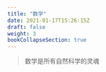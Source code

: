 ```yaml
---
title: "数学"
date: 2021-01-17T15:26:15Z
draft: false
weight: 3
bookCollapseSection: true
---
```


> 数学是所有自然科学的灵魂











